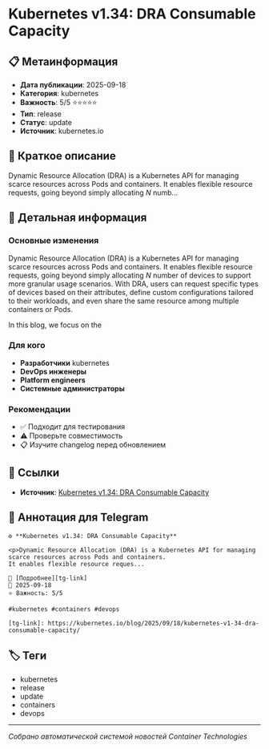 # Kubernetes v1.34: DRA Consumable Capacity

## 📋 Метаинформация

- **Дата публикации**: 2025-09-18
- **Категория**: kubernetes
- **Важность**: 5/5 ⭐⭐⭐⭐⭐
- **Тип**: release
- **Статус**: update
- **Источник**: kubernetes.io

## 🎯 Краткое описание

<p>Dynamic Resource Allocation (DRA) is a Kubernetes API for managing scarce resources across Pods and containers.
It enables flexible resource requests, going beyond simply allocating <em>N</em> numb...

## 📝 Детальная информация

### Основные изменения
<p>Dynamic Resource Allocation (DRA) is a Kubernetes API for managing scarce resources across Pods and containers.
It enables flexible resource requests, going beyond simply allocating <em>N</em> number of devices to support more granular usage scenarios.
With DRA, users can request specific types of devices based on their attributes, define custom configurations tailored to their workloads, and even share the same resource among multiple containers or Pods.</p>
<p>In this blog, we focus on the 

### Для кого
- **Разработчики** kubernetes
- **DevOps инженеры**
- **Platform engineers**
- **Системные администраторы**

### Рекомендации
- ✅ Подходит для тестирования
- ⚠️ Проверьте совместимость
- 📋 Изучите changelog перед обновлением

## 🔗 Ссылки

- **Источник**: [Kubernetes v1.34: DRA Consumable Capacity][main-link]

[main-link]: https://kubernetes.io/blog/2025/09/18/kubernetes-v1-34-dra-consumable-capacity/

## 📱 Аннотация для Telegram

```
⚙️ **Kubernetes v1.34: DRA Consumable Capacity**

<p>Dynamic Resource Allocation (DRA) is a Kubernetes API for managing scarce resources across Pods and containers.
It enables flexible resource reques...

🔗 [Подробнее][tg-link]
📅 2025-09-18
⭐ Важность: 5/5

#kubernetes #containers #devops

[tg-link]: https://kubernetes.io/blog/2025/09/18/kubernetes-v1-34-dra-consumable-capacity/
```

## 🏷️ Теги

- kubernetes
- release
- update
- containers
- devops

---
*Собрано автоматической системой новостей Container Technologies*